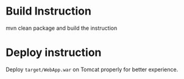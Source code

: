 

# Build Instruction

 mvn clean package
and build the instruction

# Deploy instruction

Deploy ```target/WebApp.war``` on Tomcat properly for better experience.

